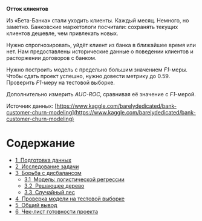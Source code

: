 **Отток клиентов**

Из «Бета-Банка» стали уходить клиенты. Каждый месяц. Немного, но заметно. Банковские маркетологи посчитали: сохранять текущих клиентов дешевле, чем привлекать новых.

Нужно спрогнозировать, уйдёт клиент из банка в ближайшее время или нет. Нам предоставлены исторические данные о поведении клиентов и расторжении договоров с банком. 

Нужно построить модель с предельно большим значением *F1*-меры. Чтобы сдать проект успешно, нужно довести метрику до 0.59. Проверить *F1*-меру на тестовой выборке.

Дополнительно измерить *AUC-ROC*, сравнивая её значение с *F1*-мерой.

Источник данных: [https://www.kaggle.com/barelydedicated/bank-customer-churn-modeling](https://www.kaggle.com/barelydedicated/bank-customer-churn-modeling)
<h1>Содержание<span class="tocSkip"></span></h1>
<div class="toc"><ul class="toc-item"><li><span><a href="#Подготовка-данных" data-toc-modified-id="Подготовка-данных-1"><span class="toc-item-num">1&nbsp;&nbsp;</span>Подготовка данных</a></span></li><li><span><a href="#Исследование-задачи" data-toc-modified-id="Исследование-задачи-2"><span class="toc-item-num">2&nbsp;&nbsp;</span>Исследование задачи</a></span></li><li><span><a href="#Борьба-с-дисбалансом" data-toc-modified-id="Борьба-с-дисбалансом-3"><span class="toc-item-num">3&nbsp;&nbsp;</span>Борьба с дисбалансом</a></span><ul class="toc-item"><li><span><a href="#Модель:-логистической-регрессии" data-toc-modified-id="Модель:-логистической-регрессии-3.1"><span class="toc-item-num">3.1&nbsp;&nbsp;</span>Модель: логистической регрессии</a></span></li><li><span><a href="#Решающее-дерево" data-toc-modified-id="Решающее-дерево-3.2"><span class="toc-item-num">3.2&nbsp;&nbsp;</span>Решающее дерево</a></span></li><li><span><a href="#Случайный-лес" data-toc-modified-id="Случайный-лес-3.3"><span class="toc-item-num">3.3&nbsp;&nbsp;</span>Случайный лес</a></span></li></ul></li><li><span><a href="#Проверка-модели-на-тестовой-выборке" data-toc-modified-id="Проверка-модели-на-тестовой-выборке-4"><span class="toc-item-num">4&nbsp;&nbsp;</span>Проверка модели на тестовой выборке</a></span></li><li><span><a href="#Общий-вывод" data-toc-modified-id="Общий-вывод-5"><span class="toc-item-num">5&nbsp;&nbsp;</span>Общий вывод</a></span></li><li><span><a href="#Чек-лист-готовности-проекта" data-toc-modified-id="Чек-лист-готовности-проекта-6"><span class="toc-item-num">6&nbsp;&nbsp;</span>Чек-лист готовности проекта</a></span></li></ul></div>

